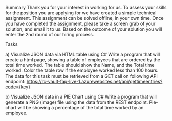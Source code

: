 Summary
Thank you for your interest in working for us. To assess your skills for the position you are applying for we
have created a simple technical assignment. This assignment can be solved offline, in your own time. Once
you have completed the assignment, please take a screen grab of your solution, and email it to us. Based
on the outcome of your solution you will enter the 2nd round of our hiring process.

Tasks

a) Visualize JSON data via HTML table using C#
Write a program that will create a html page, showing a table of employees that are ordered by
the total time worked. The table should show the Name, and the Total time worked. Color the
table row if the employee worked less than 100 hours. The data for this task must be retrieved
from a GET call on following API endpoint:
https://rc-vault-fap-live-1.azurewebsites.net/api/gettimeentries?code={key}

b) Visualize JSON data in a PIE Chart using C#
Write a program that will generate a PNG (image) file using the data from the REST endpoint.
Pie-chart will be showing a percentage of the total time worked by an employee.
